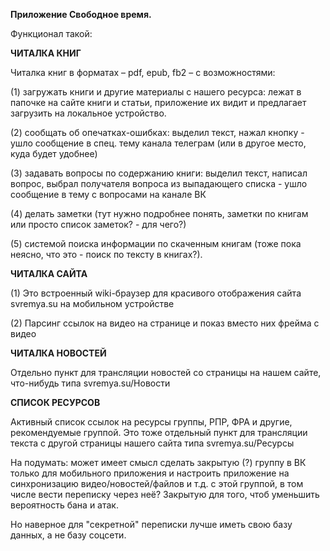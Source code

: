 **Приложение Свободное время.**

Функционал такой:

**ЧИТАЛКА КНИГ**

Читалка книг в форматах – pdf, epub, fb2 – с возможностями:

(1) загружать книги и другие материалы с нашего ресурса: лежат в папочке на сайте книги и статьи, приложение их видит и предлагает загрузить на локальное устройство.

(2) сообщать об опечатках-ошибках: выделил текст, нажал кнопку - ушло сообщение в спец. тему канала телеграм (или в другое место, куда будет удобнее)

(3) задавать вопросы по содержанию книги: выделил текст, написал вопрос, выбрал получателя вопроса из выпадающего списка - ушло сообщение в тему с вопросами на канале ВК

(4) делать заметки (тут нужно подробнее понять, заметки по книгам или просто список заметок? - для чего?)

(5) системой поиска информации по скаченным книгам (тоже пока неясно, что это - поиск по тексту в книгах?).



**ЧИТАЛКА САЙТА**

(1) Это встроенный wiki-браузер для красивого отображения сайта svremya.su на мобильном устройстве

(2) Парсинг ссылок на видео на странице и показ вместо них фрейма с видео


**ЧИТАЛКА НОВОСТЕЙ**

Отдельно пункт для трансляции новостей со страницы на нашем сайте, что-нибудь типа svremya.su/Новости


**СПИСОК РЕСУРСОВ**

Активный список ссылок на ресурсы группы, РПР, ФРА и другие, рекомендуемые группой. Это тоже отдельный пункт для трансляции текста с другой страницы нашего сайта типа svremya.su/Ресурсы



На подумать: может имеет смысл сделать закрытую (?) группу в ВК только для мобильного приложения и настроить приложение на синхронизацию видео/новостей/файлов и т.д. с этой группой, в том числе вести переписку через неё? Закрытую для того, чтоб уменьшить вероятность бана и атак.

Но наверное для "секретной" переписки лучше иметь свою базу данных, а не базу соцсети.
